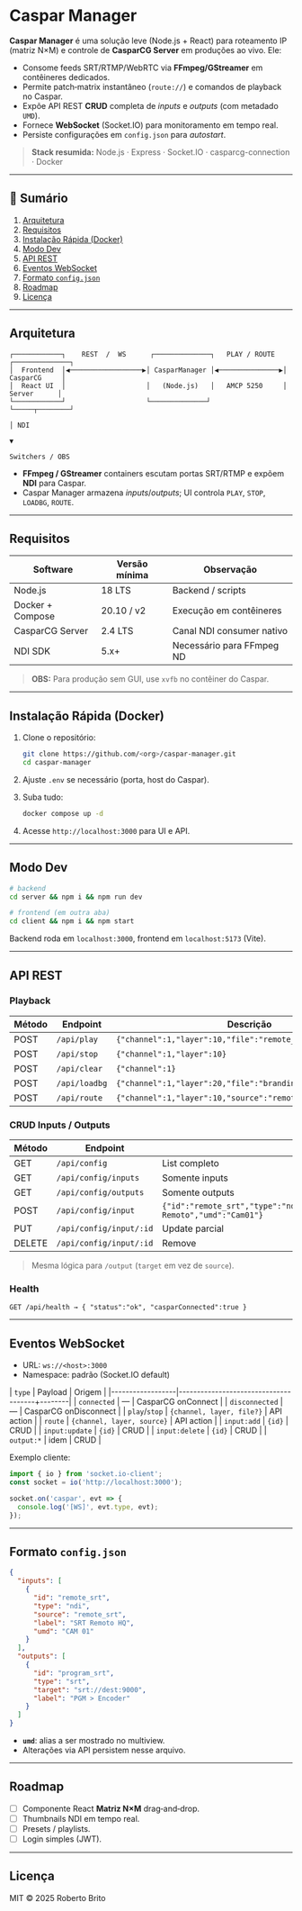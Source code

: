 # Caspar Manager

**Caspar Manager** é uma solução leve (Node.js + React) para roteamento IP (matriz N×M) e controle de **CasparCG Server** em produções ao vivo. Ele:

- Consome feeds SRT/RTMP/WebRTC via **FFmpeg/GStreamer** em contêineres dedicados.
- Permite patch‑matrix instantâneo (`route://`) e comandos de playback no Caspar.
- Expõe API REST **CRUD** completa de *inputs* e *outputs* (com metadado `UMD`).
- Fornece **WebSocket** (Socket.IO) para monitoramento em tempo real.
- Persiste configurações em `config.json` para *autostart*.

> **Stack resumida:** Node.js · Express · Socket.IO · casparcg-connection · Docker

---

## 📑 Sumário

1. [Arquitetura](#arquitetura)
2. [Requisitos](#requisitos)
3. [Instalação Rápida (Docker)](#instalação-rápida-docker)
4. [Modo Dev](#modo-dev)
5. [API REST](#api-rest)
6. [Eventos WebSocket](#eventos-websocket)
7. [Formato `config.json`](#formato-configjson)
8. [Roadmap](#roadmap)
9. [Licença](#licença)

---

## Arquitetura

```text
┌────────────┐    REST  /  WS      ┌──────────────┐   PLAY / ROUTE  ┌──────────────┐
│  Frontend  │◀──────────────────▶│ CasparManager │◀───────────────▶│  CasparCG     │
│  React UI  │                    │   (Node.js)   │   AMCP 5250     │   Server      │
└────────────┘                    └──────────────┘                  └─────┬────────┘
                                                                               │ NDI
                                                                               ▼
                                                                       Switchers / OBS
```

- **FFmpeg / GStreamer** containers escutam portas SRT/RTMP e expõem **NDI** para Caspar.
- Caspar Manager armazena *inputs*/*outputs*; UI controla `PLAY`, `STOP`, `LOADBG`, `ROUTE`.

---

## Requisitos

| Software           | Versão mínima | Observação                |
|--------------------|---------------|---------------------------|
| Node.js            | 18 LTS        | Backend / scripts         |
| Docker + Compose   | 20.10 / v2    | Execução em contêineres   |
| CasparCG Server    | 2.4 LTS       | Canal NDI consumer nativo |
| NDI SDK            | 5.x+          | Necessário para FFmpeg ND |

> **OBS:** Para produção sem GUI, use `xvfb` no contêiner do Caspar.

---

## Instalação Rápida (Docker)

1. Clone o repositório:
   ```bash
   git clone https://github.com/<org>/caspar-manager.git
   cd caspar-manager
   ```

2. Ajuste `.env` se necessário (porta, host do Caspar).

3. Suba tudo:
   ```bash
   docker compose up -d
   ```

4. Acesse `http://localhost:3000` para UI e API.

---

## Modo Dev

```bash
# backend
cd server && npm i && npm run dev

# frontend (em outra aba)
cd client && npm i && npm start
```

Backend roda em `localhost:3000`, frontend em `localhost:5173` (Vite).

---

## API REST

### Playback
| Método | Endpoint | Descrição |
|--------|----------|-----------|
| POST | `/api/play` | `{"channel":1,"layer":10,"file":"remote_srt","loop":false}` |
| POST | `/api/stop` | `{"channel":1,"layer":10}` |
| POST | `/api/clear` | `{"channel":1}` |
| POST | `/api/loadbg` | `{"channel":1,"layer":20,"file":"branding.mov","auto":true}` |
| POST | `/api/route` | `{"channel":1,"layer":10,"source":"remote_srt"}` |

### CRUD Inputs / Outputs
| Método | Endpoint | Payload |
|--------|----------|---------|
| GET | `/api/config` | List completo |
| GET | `/api/config/inputs` | Somente inputs |
| GET | `/api/config/outputs` | Somente outputs |
| POST | `/api/config/input` | `{"id":"remote_srt","type":"ndi","source":"remote_srt","label":"SRT Remoto","umd":"Cam01"}` |
| PUT | `/api/config/input/:id` | Update parcial |
| DELETE | `/api/config/input/:id` | Remove |

> Mesma lógica para `/output` (`target` em vez de `source`).

### Health
```
GET /api/health → { "status":"ok", "casparConnected":true }
```

---

## Eventos WebSocket

- URL: `ws://<host>:3000`
- Namespace: padrão (Socket.IO default)

| `type`           | Payload                              | Origem |
|------------------|--------------------------------------+--------|
| `connected`      | —                                    | CasparCG onConnect |
| `disconnected`   | —                                    | CasparCG onDisconnect |
| `play`/`stop`    | `{channel, layer, file?}`            | API action |
| `route`          | `{channel, layer, source}`           | API action |
| `input:add`      | `{id}`                               | CRUD |
| `input:update`   | `{id}`                               | CRUD |
| `input:delete`   | `{id}`                               | CRUD |
| `output:*`       | idem                                 | CRUD |

Exemplo cliente:
```js
import { io } from 'socket.io-client';
const socket = io('http://localhost:3000');

socket.on('caspar', evt => {
  console.log('[WS]', evt.type, evt);
});
```

---

## Formato `config.json`

```json
{
  "inputs": [
    {
      "id": "remote_srt",
      "type": "ndi",
      "source": "remote_srt",
      "label": "SRT Remoto HQ",
      "umd": "CAM 01"
    }
  ],
  "outputs": [
    {
      "id": "program_srt",
      "type": "srt",
      "target": "srt://dest:9000",
      "label": "PGM > Encoder"
    }
  ]
}
```
- **`umd`**: alias a ser mostrado no multiview.
- Alterações via API persistem nesse arquivo.

---

## Roadmap

- [ ] Componente React **Matriz N×M** drag‑and‑drop.
- [ ] Thumbnails NDI em tempo real.
- [ ] Presets / playlists.
- [ ] Login simples (JWT).

---

## Licença

MIT © 2025 Roberto Brito
